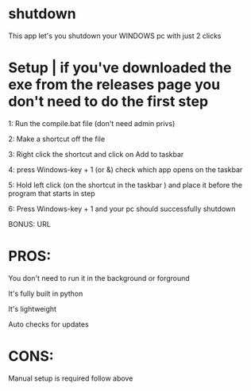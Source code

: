 # shutdown
This app let's you shutdown your WINDOWS pc with just 2 clicks


# Setup    |    if you've downloaded the exe from the releases page you don't need to do the first step 


1: Run the compile.bat file (don't need admin privs)

2: Make a shortcut off the file

3: Right click the shortcut and click on Add to taskbar

4: press Windows-key + 1 (or &) check which app opens on the taskbar

5: Hold left click (on the shortcut in the taskbar ) and place it before the program that starts in step

6: Press Windows-key + 1 and your pc should successfully shutdown

BONUS: URL 

# PROS:
You don't need to run it in the background or forground

It's fully built in python

It's lightweight

Auto checks for updates


# CONS:
Manual setup is required follow above

